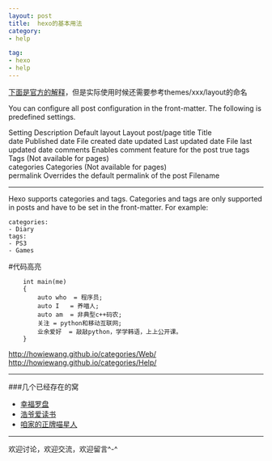```yaml
---
layout: post
title:  hexo的基本用法
category: 
- help  

tag:
- hexo
- help
---
```



[下面是官方的解释](http://hexo.io/docs/writing.html)，但是实际使用时候还需要参考themes/xxx/layout的命名

You can configure all post configuration in the front-matter. The following is predefined settings.

<!--more-->

Setting Description Default
layout  Layout  post/page
title   Title   
date    Published date  File created date
updated Last updated date   File last updated date
comments    Enables comment feature for the post    true
tags    Tags (Not available for pages)  
categories  Categories (Not available for pages)    
permalink   Overrides the default permalink of the post Filename

------
Hexo supports categories and tags. Categories and tags are only supported in posts and have to be set in the front-matter. For example:

```
categories:
- Diary
tags:
- PS3
- Games
```
#代码高亮
```
    int main(me)
    {
        auto who  = 程序员;
        auto I   = 养喵人;
        auto am  = 非典型c++码农;
        关注 = python和移动互联网;
        业余爱好  = 敲敲python，学学韩语，上上公开课。
    }
```

http://howiewang.github.io/categories/Web/
http://howiewang.github.io/categories/Help/

----
###几个已经存在的窝

* [幸福罗盘](http://happyaround.com)
* [浩爷爱读书](http://sothislove.com)
* [咱家的正牌喵星人](http://howiewang.github.io/LuLu/)

-----
欢迎讨论，欢迎交流，欢迎留言^-^